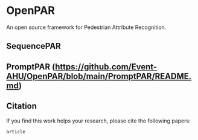 # OpenPAR 
An open source framework for Pedestrian Attribute Recognition. 



## SequencePAR 


## PromptPAR (https://github.com/Event-AHU/OpenPAR/blob/main/PromptPAR/README.md)




## Citation 
If you find this work helps your research, please cite the following papers: 
```
article
```


